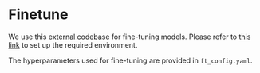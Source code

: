 # Finetune

We use this [external codebase](https://github.com/locuslab/tofu/blob/main/finetune.py) for fine-tuning models. Please refer to [this link](https://github.com/locuslab/tofu/blob/main/requirements.txt) to set up the required environment.

The hyperparameters used for fine-tuning are provided in `ft_config.yaml`.
